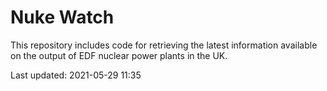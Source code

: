 # Nuke Watch

This repository includes code for retrieving the latest information available on the output of EDF nuclear power plants in the UK.

Last updated: 2021-05-29 11:35